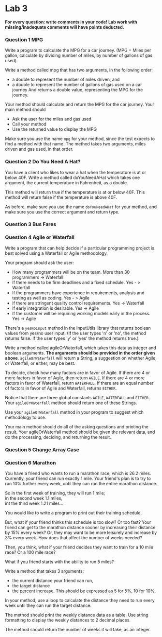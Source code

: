 # Lab 3

**For every question: write comments in your code! Lab work with missing/inadequate comments will have points deducted.**


### Question 1 MPG

 Write a program to calculate the MPG for a car journey.
 (MPG = Miles per gallon, calculate by dividing number of miles, by number of gallons of gas used).

 Write a method called mpg that has two arguments, in the following order:
 - a double to represent the number of miles driven, and
 - a double to represent the number of gallons of gas used on a car journey
 And returns a double value, representing the MPG for the journey.

 Your method should calculate and return the MPG for the car journey.  Your main method should
 -	Ask the user for the miles and gas used
 -	Call your method
 -	Use the returned value to display the MPG
 
 
Make sure you use the name `mpg` for your method, since the test expects to find a method with that name.
The method takes two arguments, miles driven and gas used, in that order.


### Question 2 Do You Need A Hat?

You have a client who likes to wear a hat when the temperature is at or below 40F.
Write a method called doYouNeedAHat which takes one argument, the current temperature in Fahrenheit, as a double.

This method will return true if the temperature is at or below 40F.
This method will return false if the temperature is above 40F.

As before, make sure you use the name `doYouNeedAHat` for your method, and make sure you use the correct argument and return type.


### Question 3 Bus Fares 



### Question 4 Agile or Waterfall

Write a program that can help decide if a particular programming project
is best solved using a Waterfall or Agile methodology.

Your program should ask the user:

*	How many programmers will be on the team.  More than 30 programmers -> Waterfall
*	If there needs to be firm deadlines and a fixed schedule. Yes - > Waterfall
*	If the programmers have experience in requirements, analysis and testing as well as coding. Yes - > Agile
*	If there are stringent quality control requirements. Yes -> Waterfall 
*	If early integration is desirable.    Yes -> Agile
*	If the customer will be requiring working models early in the process. Yes -> Agile 

There's a `yesNoInput` method in the InputUtils library that returns boolean values from yes/no user input.
(If the user types 'n' or 'no', the method returns false. If the user types 'y' or 'yes' the method returns true.)

Write a method called agileOrWaterfall, which takes this data as integer and boolean arguments.
**The arguments should be provided in the order given above**.
`agileOrWaterfall` will return a String, a suggestion on whether Agile, or Waterfall, or either, may be best.

To decide, check how many factors are in favor of Agile. If there are 4 or more factors in favor of Agile, then return `AGILE`.
If there are 4 or more factors in favor of Waterfall, return `WATERFALL`.
If there are an equal number of factors in favor of Agile and Waterfall, returns `EITHER`.

Notice that there are three global constants `AGILE`, `WATERFALL` and `EITHER`. Your `agileOrWaterfall` method should return one of these Strings. 

Use your `agileOrWaterfall` method in your program to suggest which methodology to use.

Your main method should do all of the asking questions and printing the result.
Your agileOrWaterfall method should be given the relevant data, and do the processing,
deciding, and returning the result.



 
### Question 5 Change Array Case 


  
### Question 6 Marathon
      
You have a friend who wants to run a marathon race, which is 26.2 miles.
Currently, your friend can run exactly 1 mile.  Your friend's plan is to
try to run 10% further every week, until they can run the entire
marathon distance.

So in the first week of training, they will run 1 mile;  
in the second week 1.1 miles,  
int the third week 1.21 miles...  

You would like to write a program to print out their training schedule.

But, what if your friend thinks this schedule is too slow? Or too fast?
Your friend can get to the marathon distance sooner by increasing their distance
by 15% every week?  Or, they may want to be more leisurely and increase by 3% every week.
How does that affect the number of weeks needed?

Then, you think, what if your friend decides they want to train for a
10 mile race? Or a 100 mile race?

What if you friend starts with the ability to run 5 miles?

Write a method that takes 3 arguments:
 - the current distance your friend can run,
 - the target distance
 - the percent increase. This should be expressed as 5 for 5%, 10 for 10%.

In your method, use a loop to calculate the distance they need to run every
week until they can run the target distance.

The method should print the weekly distance data as a table.
Use string formatting to display the weekly distances to 2 decimal places.

The method should return the number of weeks it will take, as an integer.
